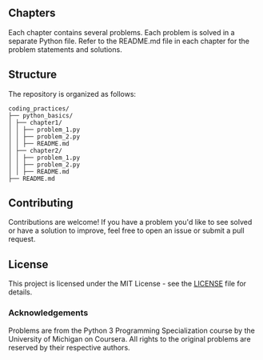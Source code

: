## Chapters
Each chapter contains several problems. Each problem is solved in a separate Python file. Refer to the README.md file in each chapter for the problem statements and solutions.


## Structure

The repository is organized as follows:

```
coding_practices/
├── python_basics/
│ ├── chapter1/
│ │ ├── problem_1.py
│ │ ├── problem_2.py
│ │ ├── README.md
│ ├── chapter2/
│ │ ├── problem_1.py
│ │ ├── problem_2.py
│ │ ├── README.md
├── README.md
```

## Contributing

Contributions are welcome! If you have a problem you'd like to see solved or have a solution to improve, feel free to open an issue or submit a pull request.

## License

This project is licensed under the MIT License - see the [LICENSE](LICENSE) file for details.

### Acknowledgements

Problems are from the Python 3 Programming Specialization course by the University of Michigan on Coursera. All rights to the original problems are reserved by their respective authors.
